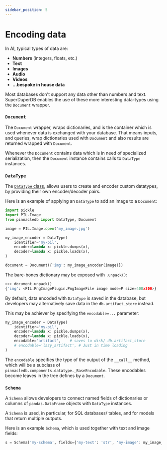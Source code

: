 ```yaml
---
sidebar_position: 5
---
```


# Encoding data

In AI, typical types of data are:

- **Numbers** (integers, floats, etc.)
- **Text**
- **Images**
- **Audio**
- **Videos**
- **...bespoke in house data**

Most databases don't support any data other than numbers and text.
SuperDuperDB enables the use of these more interesting data-types using the `Document` wrapper.

### `Document`

The `Document` wrapper, wraps dictionaries, and is the container which is used whenever 
data is exchanged with your database. That means inputs, and queries, wrap dictionaries 
used with `Document` and also results are returned wrapped with `Document`.

Whenever the `Document` contains data which is in need of specialized serialization,
then the `Document` instance contains calls to `DataType` instances.

### `DataType`

The [`DataType` class](../apply_api/datatype), allows users to create and encoder custom datatypes, by providing 
their own encoder/decoder pairs.

Here is an example of applying an `DataType` to add an image to a `Document`:

```python
import pickle
import PIL.Image
from pinnacledb import DataType, Document

image = PIL.Image.open('my_image.jpg')

my_image_encoder = DataType(
    identifier='my-pil',
    encoder=lambda x: pickle.dumps(x),
    decoder=lambda x: pickle.loads(x),
)

document = Document({'img': my_image_encoder(image)})
```

The bare-bones dictionary may be exposed with `.unpack()`:

```python
>>> document.unpack()
{'img': <PIL.PngImagePlugin.PngImageFile image mode=P size=400x300>}
```

By default, data encoded with `DataType` is saved in the database, but developers 
may alternatively save data in the `db.artifact_store` instead. 

This may be achiever by specifying the `encodable=...` parameter:

```python
my_image_encoder = DataType(
    identifier='my-pil',
    encoder=lambda x: pickle.dumps(x),
    decoder=lambda x: pickle.loads(x),
    encodable='artifact',    # saves to disk/ db.artifact_store
    # encodable='lazy_artifact', # Just in time loading
)
```

The `encodable` specifies the type of the output of the `__call__` method, 
which will be a subclass of `pinnacledb.components.datatype._BaseEncodable`.
These encodables become leaves in the tree defines by a `Document`.

### `Schema`

A `Schema` allows developers to connect named fields of dictionaries 
or columns of `pandas.DataFrame` objects with `DataType` instances.

A `Schema` is used, in particular, for SQL databases/ tables, and for 
models that return multiple outputs.

Here is an example `Schema`, which is used together with text and image 
fields:

```python
s = Schema('my-schema', fields={'my-text': 'str', 'my-image': my_image_encoder})
```
